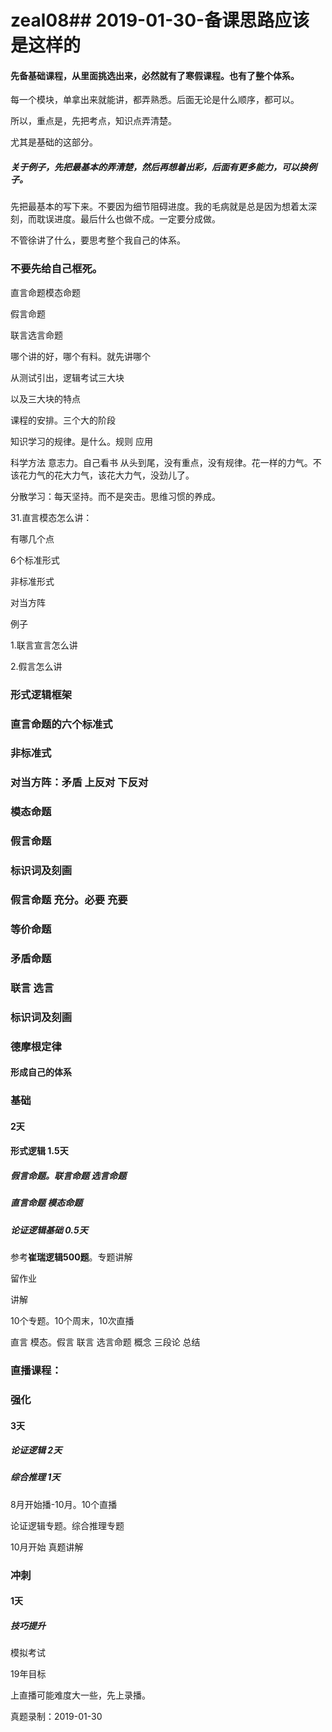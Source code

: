 # zeal08## 2019-01-30-备课思路应该是这样的

#### 先备基础课程，从里面挑选出来，必然就有了寒假课程。也有了整个体系。

每一个模块，单拿出来就能讲，都弄熟悉。后面无论是什么顺序，都可以。

所以，重点是，先把考点，知识点弄清楚。

尤其是基础的这部分。



##### 关于例子，先把最基本的弄清楚，然后再想着出彩，后面有更多能力，可以换例子。

先把最基本的写下来。不要因为细节阻碍进度。我的毛病就是总是因为想着太深刻，而耽误进度。最后什么也做不成。一定要分成做。

不管徐讲了什么，要思考整个我自己的体系。

### 不要先给自己框死。

直言命题模态命题

假言命题

联言选言命题   

哪个讲的好，哪个有料。就先讲哪个

从测试引出，逻辑考试三大块

以及三大块的特点

课程的安排。三个大的阶段

知识学习的规律。是什么。规则 应用

科学方法  意志力。自己看书 从头到尾，没有重点，没有规律。花一样的力气。不该花力气的花大力气，该花大力气，没劲儿了。

分散学习：每天坚持。而不是突击。思维习惯的养成。

31.直言模态怎么讲：

有哪几个点

6个标准形式

非标准形式

对当方阵

例子



1.联言宣言怎么讲

2.假言怎么讲

### 形式逻辑框架

### 直言命题的六个标准式

### 非标准式

### 对当方阵：矛盾 上反对 下反对

### 模态命题

### 假言命题

### 标识词及刻画

### 假言命题 充分。必要  充要

### 等价命题

### 矛盾命题

### 联言 选言

### 标识词及刻画

### 德摩根定律

#### 形成自己的体系

### 基础

#### 2天

#### 形式逻辑 1.5天

##### 假言命题。联言命题 选言命题

##### 直言命题 模态命题

##### 论证逻辑基础 0.5天

参考**崔瑞逻辑500题**。专题讲解

留作业

讲解

10个专题。10个周末，10次直播

直言   模态。假言  联言 选言命题  概念 三段论  总结

### 直播课程：

### 强化

#### 3天

##### 论证逻辑 2天

##### 综合推理 1天

8月开始播-10月。10个直播

论证逻辑专题。综合推理专题

10月开始   真题讲解

### 冲刺

#### 1天

##### 技巧提升

模拟考试



19年目标

上直播可能难度大一些，先上录播。

真题录制：2019-01-30
